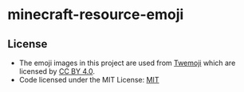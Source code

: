 # minecraft-resource-emoji

## License

* The emoji images in this project are used from [Twemoji](https://twemoji.twitter.com/) which are licensed by [CC BY 4.0](https://creativecommons.org/licenses/by/4.0/).
* Code licensed under the MIT License: [MIT](http://opensource.org/licenses/MIT)
